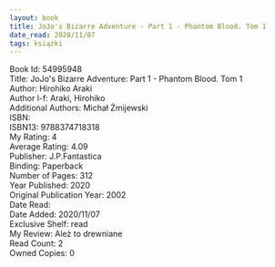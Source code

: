```yaml
---
layout: book
title: JoJo's Bizarre Adventure - Part 1 - Phantom Blood. Tom 1
date_read: 2020/11/07
tags: książki
---
```


Book Id: 54995948<br />
Title: JoJo's Bizarre Adventure: Part 1 - Phantom Blood. Tom 1<br />
Author: Hirohiko Araki<br />
Author l-f: Araki, Hirohiko<br />
Additional Authors: Michał Żmijewski<br />
ISBN: <br />
ISBN13: 9788374718318<br />
My Rating: 4<br />
Average Rating: 4.09<br />
Publisher:  J.P.Fantastica<br />
Binding: Paperback<br />
Number of Pages: 312<br />
Year Published: 2020<br />
Original Publication Year: 2002<br />
Date Read: <br />
Date Added: 2020/11/07<br />
Exclusive Shelf: read<br />
My Review: Ależ to drewniane<br />
Read Count: 2<br />
Owned Copies: 0<br />


